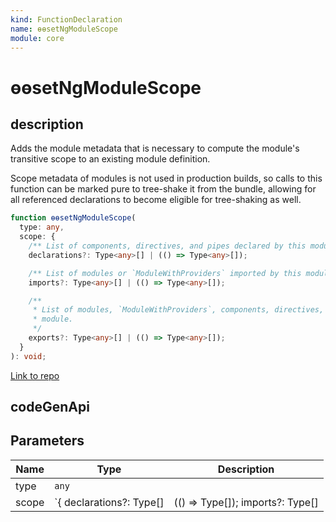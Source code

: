 ```yaml
---
kind: FunctionDeclaration
name: ɵɵsetNgModuleScope
module: core
---
```


# ɵɵsetNgModuleScope

## description

Adds the module metadata that is necessary to compute the module's transitive scope to an
existing module definition.

Scope metadata of modules is not used in production builds, so calls to this function can be
marked pure to tree-shake it from the bundle, allowing for all referenced declarations
to become eligible for tree-shaking as well.

```ts
function ɵɵsetNgModuleScope(
  type: any,
  scope: {
    /** List of components, directives, and pipes declared by this module. */
    declarations?: Type<any>[] | (() => Type<any>[]);

    /** List of modules or `ModuleWithProviders` imported by this module. */
    imports?: Type<any>[] | (() => Type<any>[]);

    /**
     * List of modules, `ModuleWithProviders`, components, directives, or pipes exported by this
     * module.
     */
    exports?: Type<any>[] | (() => Type<any>[]);
  }
): void;
```

[Link to repo](https://github.com/timdeschryver/angular/blob/master/packages/core/src/render3/definition.ts#L438-L457)

## codeGenApi

## Parameters

| Name  | Type                          | Description                                |
| ----- | ----------------------------- | ------------------------------------------ |
| type  | `any`                         |                                            |
| scope | `{ declarations?: Type<any>[] | (() => Type<any>[]); imports?: Type<any>[] | (() => Type<any>[]); exports?: Type<any>[] | (() => Type<any>[]); }` |  |
